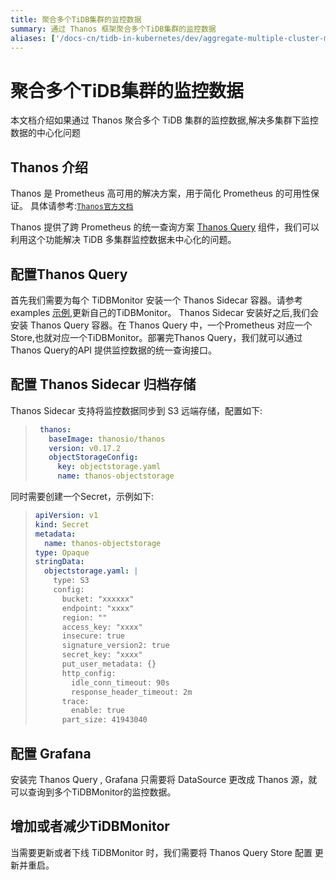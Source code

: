 ```yaml
---
title: 聚合多个TiDB集群的监控数据
summary: 通过 Thanos 框架聚合多个TiDB集群的监控数据
aliases: ['/docs-cn/tidb-in-kubernetes/dev/aggregate-multiple-cluster-monitor-data/']
---
```


# 聚合多个TiDB集群的监控数据

本文档介绍如果通过 Thanos 聚合多个 TiDB 集群的监控数据,解决多集群下监控数据的中心化问题

## Thanos 介绍

Thanos 是 Prometheus 高可用的解决方案，用于简化 Prometheus 的可用性保证。 具体请参考:[`Thanos官方文档`](https://thanos.io/design.md/)

Thanos 提供了跨 Prometheus 的统一查询方案 [Thanos Query](https://thanos.io/components/query.md/) 组件，我们可以利用这个功能解决 TiDB 多集群监控数据未中心化的问题。

## 配置Thanos Query

首先我们需要为每个 TiDBMonitor 安装一个 Thanos Sidecar 容器。请参考 examples [示例](https://github.com/pingcap/tidb-operator/tree/master/examples/monitor-with-thanos/README.md),更新自己的TiDBMonitor。
Thanos Sidecar 安装好之后,我们会安装 Thanos Query 容器。在 Thanos Query 中，一个Prometheus 对应一个Store,也就对应一个TiDBMonitor。部署完Thanos Query，我们就可以通过Thanos Query的API 提供监控数据的统一查询接口。

## 配置 Thanos Sidecar 归档存储

Thanos Sidecar 支持将监控数据同步到 S3 远端存储，配置如下:

> ```yaml
>  thanos:
>    baseImage: thanosio/thanos
>    version: v0.17.2
>    objectStorageConfig:
>      key: objectstorage.yaml
>      name: thanos-objectstorage
> ```

同时需要创建一个Secret，示例如下:


> ```yaml
> apiVersion: v1
> kind: Secret
> metadata:
>   name: thanos-objectstorage
> type: Opaque
> stringData:
>   objectstorage.yaml: |
>     type: S3
>     config:
>       bucket: "xxxxxx"
>       endpoint: "xxxx"
>       region: ""
>       access_key: "xxxx"
>       insecure: true
>       signature_version2: true
>       secret_key: "xxxx"
>       put_user_metadata: {}
>       http_config:
>         idle_conn_timeout: 90s
>         response_header_timeout: 2m
>       trace:
>         enable: true
>       part_size: 41943040
> ```
> 
## 配置 Grafana

安装完 Thanos Query , Grafana 只需要将 DataSource 更改成 Thanos 源，就可以查询到多个TiDBMonitor的监控数据。

## 增加或者减少TiDBMonitor

当需要更新或者下线 TiDBMonitor 时，我们需要将 Thanos Query Store 配置 更新并重启。
